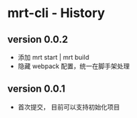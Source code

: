 # mrt-cli - History

## version 0.0.2

- 添加 mrt start | mrt build
- 隐藏 webpack 配置，统一在脚手架处理

## version 0.0.1

- 首次提交， 目前可以支持初始化项目
